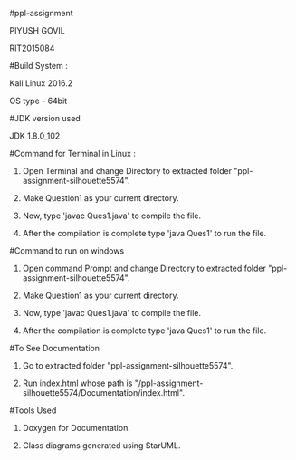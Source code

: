 #ppl-assignment

PIYUSH GOVIL 

RIT2015084

#Build System :

Kali Linux 2016.2

OS type - 64bit

#JDK version used

JDK 1.8.0_102

#Command for Terminal in Linux :

1. Open Terminal and change Directory to extracted folder "ppl-assignment-silhouette5574".                            

2. Make Question1 as your current directory. 

3. Now, type 'javac Ques1.java' to compile the file.

4. After the compilation is complete type 'java Ques1' to run the file.


#Command to run on windows

1. Open command Prompt and change Directory to extracted folder "ppl-assignment-silhouette5574".

2. Make Question1 as your current directory. 

3. Now, type 'javac Ques1.java' to compile the file.

4. After the compilation is complete type 'java Ques1' to run the file.

#To See Documentation

1. Go to extracted folder "ppl-assignment-silhouette5574".

2. Run index.html whose path is "/ppl-assignment-silhouette5574/Documentation/index.html".

#Tools Used

1. Doxygen for Documentation.

2. Class diagrams generated using StarUML.
